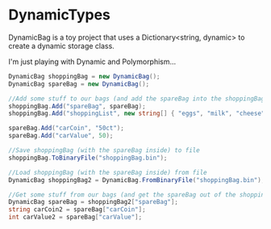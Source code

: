 # DynamicTypes
DynamicBag is a toy project that uses a Dictionary&lt;string, dynamic> to create a dynamic storage class. 

I'm just playing with Dynamic and Polymorphism...

```csharp
DynamicBag shoppingBag = new DynamicBag();
DynamicBag spareBag = new DynamicBag();

//Add some stuff to our bags (and add the spareBag into the shoppingBag)
shoppingBag.Add("spareBag", spareBag);
shoppingBag.Add("shoppingList", new string[] { "eggs", "milk", "cheese" });

spareBag.Add("carCoin", "50ct");
spareBag.Add("carValue", 50);

//Save shoppingBag (with the spareBag inside) to file
shoppingBag.ToBinaryFile("shoppingBag.bin");

//Load shoppingBag (with the spareBag inside) from file
DynamicBag shoppingBag2 = DynamicBag.FromBinaryFile("shoppingBag.bin");

//Get some stuff from our bags (and get the spareBag out of the shoppingBag)
DynamicBag spareBag = shoppingBag2["spareBag"];
string carCoin2 = spareBag["carCoin"];
int carValue2 = spareBag["carValue"];
```
